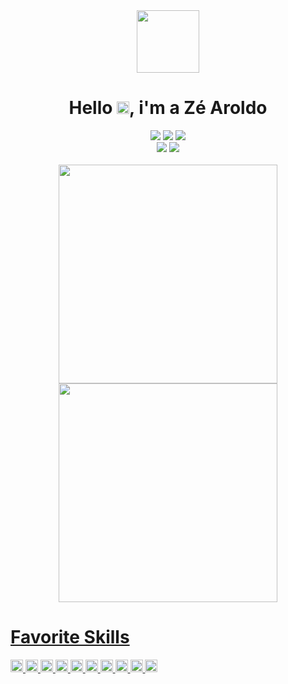 

<div align="center">
  <img src="https://media1.giphy.com/media/jdPMeyv9rn0hZHh8n9/giphy.gif?cid=790b761174c4fa17c472be80ecb90deb79faa6c031a22037&rid=giphy.gif&ct=s" width="100">
</div>
<h1 align="center" height="30px">Hello <img src="https://raw.githubusercontent.com/kaueMarques/kaueMarques/master/hi.gif" height="20pt">, i'm a Zé Aroldo</h1>
<div align="center">
  <!-- Discord -->
  <a href="#" target="_blank"><img src="https://img.shields.io/badge/Discord-5865F2?style=for-the-badge&logo=discord&logoColor=white"></a>
  <!-- Gmail -->
  <a href="mailto:joseharoldoparente@gmail.com" target="_blank"><img src="https://img.shields.io/badge/Gmail-D14836?style=for-the-badge&logo=gmail&logoColor=white"></a>
  <!-- Linkedin -->
  <a href="https://www.linkedin.com/in/josearoldosoares/" target="_blank"><img src="https://img.shields.io/badge/LinkedIn-0077B5?style=for-the-badge&logo=linkedin&logoColor=white"></a>
</div>
<div align="center">
   <!-- Facebook -->
  <a href="https://www.facebook.com/haroldo.parente" target="_blank"><img src="https://img.shields.io/badge/Facebook-1877F2?style=for-the-badge&logo=facebook&logoColor=white"></a>
  <!-- Instagram -->
  <a href="https://www.instagram.com/haroldoparente" target="_blank"><img src="https://img.shields.io/badge/Instagram-E4405F?style=for-the-badge&logo=instagram&logoColor=white"></a>
</div>
</br>
  <div align="center">
  <a href="https://github.com/zeharoldoparente">
  <img width="350em" src="https://github-readme-stats.vercel.app/api?username=zeharoldoparente&show_icons=true&theme=tokyonight&include_all_commits=true&count_private=true"/>
  <img width="350em" src="https://github-readme-streak-stats.herokuapp.com/?user=zeharoldoparente&theme=tokyonight"/>
</div>

<div display="inline-block">
  <h1>Favorite Skills</h1>
  <img src="https://cdn.jsdelivr.net/gh/devicons/devicon/icons/flutter/flutter-original.svg" height="20px">
  <img src="https://cdn.jsdelivr.net/gh/devicons/devicon/icons/dart/dart-original.svg" height="20px">
  <img src="https://cdn.jsdelivr.net/gh/devicons/devicon/icons/html5/html5-original.svg" height="20px">
  <img src="https://cdn.jsdelivr.net/gh/devicons/devicon/icons/css3/css3-original.svg" height="20px">
  <img src="https://cdn.jsdelivr.net/gh/devicons/devicon/icons/javascript/javascript-original.svg" height="20px">
  <img src="https://cdn.jsdelivr.net/gh/devicons/devicon/icons/typescript/typescript-original.svg" height="20px">
  <img src="https://cdn.jsdelivr.net/gh/devicons/devicon/icons/bootstrap/bootstrap-original.svg" height="20px">
  <img src="https://cdn.jsdelivr.net/gh/devicons/devicon/icons/react/react-original.svg" height="20px">
  <img src="https://cdn.jsdelivr.net/gh/devicons/devicon/icons/figma/figma-original.svg" height="20px">
  <img src="https://cdn.jsdelivr.net/gh/devicons/devicon/icons/linux/linux-original.svg" height="20px">

</div>
  
  
  
  
  
  
  <!--
https://github-readme-stats.vercel.app/api/top-langs/?username=zeharoldoparente&layout=compact&langs_count=7&theme=tokyonight
